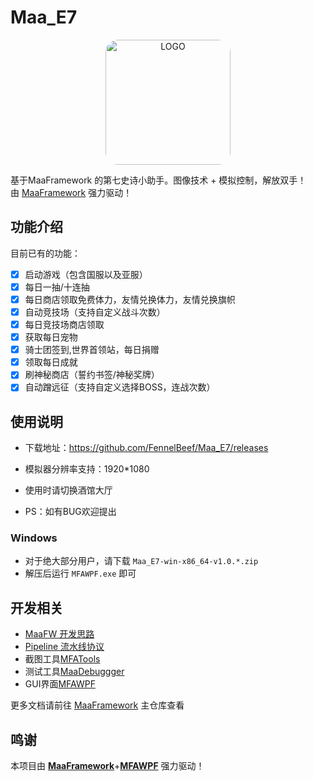 # Maa_E7

<p align="center">
  <img alt="LOGO" src="https://img.picui.cn/free/2024/11/16/6738386095e02.jpg" 
       width="200" height="200" style="border-radius:20px"
      />
</p>

基于MaaFramework 的第七史诗小助手。图像技术 + 模拟控制，解放双手！  
由 [MaaFramework](https://github.com/MaaXYZ/MaaFramework) 强力驱动！

## 功能介绍

目前已有的功能：

- [x] 启动游戏（包含国服以及亚服）
- [x] 每日一抽/十连抽
- [x] 每日商店领取免费体力，友情兑换体力，友情兑换旗帜
- [x] 自动竞技场（支持自定义战斗次数）
- [x] 每日竞技场商店领取
- [x] 获取每日宠物
- [x] 骑士团签到,世界首领站，每日捐赠
- [x] 领取每日成就
- [x] 刷神秘商店（誓约书签/神秘奖牌）
- [x] 自动蹭远征（支持自定义选择BOSS，连战次数）

## 使用说明

- 下载地址：https://github.com/FennelBeef/Maa_E7/releases

- 模拟器分辨率支持：1920*1080
- 使用时请切换酒馆大厅
- PS：如有BUG欢迎提出

### Windows

- 对于绝大部分用户，请下载 `Maa_E7-win-x86_64-v1.0.*.zip`
- 解压后运行 `MFAWPF.exe` 即可

## 开发相关

- [MaaFW 开发思路](https://github.com/MaaXYZ/MaaFramework/blob/main/docs/zh_cn/1.1-%E5%BF%AB%E9%80%9F%E5%BC%80%E5%A7%8B.md)  
- [Pipeline 流水线协议](https://github.com/MaaXYZ/MaaFramework/blob/main/docs/zh_cn/3.1-%E4%BB%BB%E5%8A%A1%E6%B5%81%E6%B0%B4%E7%BA%BF%E5%8D%8F%E8%AE%AE.md)
- 截图工具[MFATools](https://github.com/SweetSmellFox/MFATools)
- 测试工具[MaaDebuggger](https://github.com/MaaXYZ/MaaDebugger)
- GUI界面[MFAWPF](https://github.com/SweetSmellFox/MFAWPF)

更多文档请前往 [MaaFramework](https://github.com/MaaXYZ/MaaFramework) 主仓库查看

## 鸣谢

本项目由 **[MaaFramework](https://github.com/MaaXYZ/MaaFramework)**+**[MFAWPF](https://github.com/SweetSmellFox/MFAWPF)** 强力驱动！

